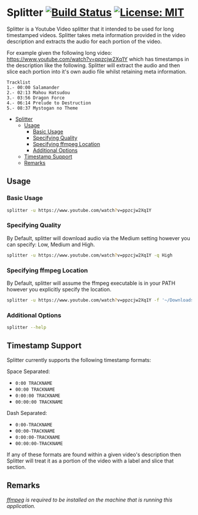# Splitter [![Build Status](https://travis-ci.org/kiran94/splitter.svg?branch=master)](https://travis-ci.org/kiran94/splitter) [![License: MIT](https://img.shields.io/badge/License-MIT-yellow.svg)](https://opensource.org/licenses/MIT)

Splitter is a Youtube Video splitter that it intended to be used for long timestamped videos. Splitter takes meta information provided in the video description and extracts the audio for each portion of the video.

For example given the following long video: https://www.youtube.com/watch?v=ppzcjw2Xq1Y which has timestamps in the description like the following. Splitter will extract the audio and then slice each portion into it's own audio file whilst retaining meta information.

```
Tracklist
1.- 00:00 Salamander
2.- 02:13 Mahou Hatsudou
3.- 03:56 Dragon Force
4.- 06:14 Prelude to Destruction
5.- 08:37 Mystogan no Theme
```

- [Splitter](#splitter)
    - [Usage](#usage)
        - [Basic Usage](#basic-usage)
        - [Specifying Quality](#specifying-quality)
        - [Specifying ffmpeg Location](#specifying-ffmpeg-location)
        - [Additional Options](#additional-options)
    - [Timestamp Support](#timestamp-support)
    - [Remarks](#remarks)

## Usage

### Basic Usage
```sh
splitter -u https://www.youtube.com/watch?v=ppzcjw2Xq1Y
```

### Specifying Quality

By Default, splitter will download audio via the Medium setting however you can specify: Low, Medium and High.

```sh
splitter -u https://www.youtube.com/watch?v=ppzcjw2Xq1Y -q High
```

### Specifying ffmpeg Location

By Default, splitter will assume the ffmpeg executable is in your PATH however you explicitly specify the location.

```sh
splitter -u https://www.youtube.com/watch?v=ppzcjw2Xq1Y -f '~/Downloads/ffmpeg-4.0/tools/ffmpeg'
```

### Additional Options
```sh
splitter --help
```



## Timestamp Support

Splitter currently supports the following timestamp formats:

Space Separated:
- `0:00 TRACKNAME`
- `00:00 TRACKNAME`
- `0:00:00 TRACKNAME`
- `00:00:00 TRACKNAME`

Dash Separated:
- `0:00-TRACKNAME`
- `00:00-TRACKNAME`
- `0:00:00-TRACKNAME`
- `00:00:00-TRACKNAME`

If any of these formats are found within a given video's description then Splitter will treat it as a portion of the video with a label and slice that section.

## Remarks

*[ffmpeg](https://www.ffmpeg.org/download.html) is required to be installed on the machine that is running this application.*